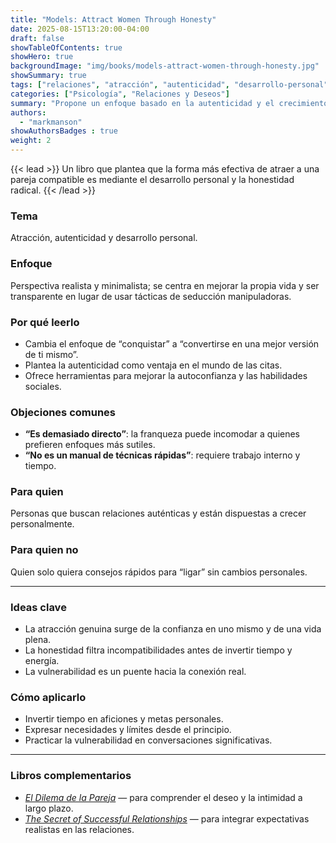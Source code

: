```yaml
---
title: "Models: Attract Women Through Honesty"
date: 2025-08-15T13:20:00-04:00
draft: false
showTableOfContents: true
showHero: true
backgroundImage: "img/books/models-attract-women-through-honesty.jpg"
showSummary: true
tags: ["relaciones", "atracción", "autenticidad", "desarrollo-personal"]
categories: ["Psicología", "Relaciones y Deseos"]
summary: "Propone un enfoque basado en la autenticidad y el crecimiento personal como la mejor manera de atraer relaciones sanas."
authors:
  - "markmanson"
showAuthorsBadges : true
weight: 2
---
```


{{< lead >}}
Un libro que plantea que la forma más efectiva de atraer a una pareja compatible es mediante el desarrollo personal y la honestidad radical.
{{< /lead >}}

### Tema
Atracción, autenticidad y desarrollo personal.

### Enfoque
Perspectiva realista y minimalista; se centra en mejorar la propia vida y ser transparente en lugar de usar tácticas de seducción manipuladoras.

### Por qué leerlo
* Cambia el enfoque de “conquistar” a “convertirse en una mejor versión de ti mismo”.
* Plantea la autenticidad como ventaja en el mundo de las citas.
* Ofrece herramientas para mejorar la autoconfianza y las habilidades sociales.

### Objeciones comunes
- **“Es demasiado directo”**: la franqueza puede incomodar a quienes prefieren enfoques más sutiles.
- **“No es un manual de técnicas rápidas”**: requiere trabajo interno y tiempo.

### Para quien
Personas que buscan relaciones auténticas y están dispuestas a crecer personalmente.

### Para quien no
Quien solo quiera consejos rápidos para “ligar” sin cambios personales.

---

### Ideas clave
- La atracción genuina surge de la confianza en uno mismo y de una vida plena.
- La honestidad filtra incompatibilidades antes de invertir tiempo y energía.
- La vulnerabilidad es un puente hacia la conexión real.

### Cómo aplicarlo
- Invertir tiempo en aficiones y metas personales.
- Expresar necesidades y límites desde el principio.
- Practicar la vulnerabilidad en conversaciones significativas.

---

### Libros complementarios
- [*El Dilema de la Pareja*](/es/books/relationships-and-communication/el-dilema-de-la-pareja) — para comprender el deseo y la intimidad a largo plazo.
- [*The Secret of Successful Relationships*](/es/books/psychology/the-secret-of-successful-relationships) — para integrar expectativas realistas en las relaciones.
